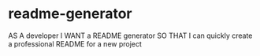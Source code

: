 # readme-generator
AS A developer I WANT a README generator SO THAT I can quickly create a professional README for a new project
